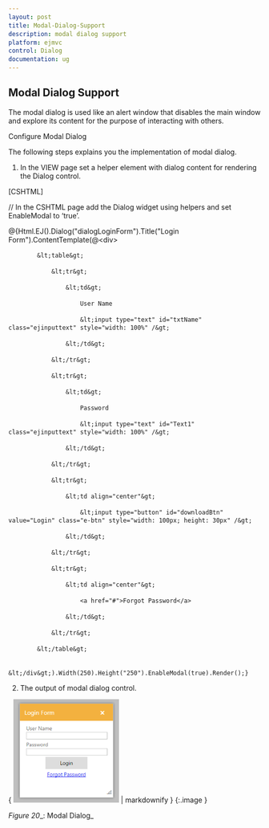 ```yaml
---
layout: post
title: Modal-Dialog-Support
description: modal dialog support
platform: ejmvc
control: Dialog
documentation: ug
---
```


## Modal Dialog Support

The modal dialog is used like an alert window that disables the main window and explore its content for the purpose of interacting with others. 

Configure Modal Dialog

The following steps explains you the implementation of modal dialog. 

1. In the VIEW page set a helper element with dialog content for rendering the Dialog control. 





[CSHTML]

// In the CSHTML page add the Dialog widget using helpers and set EnableModal to ‘true’. 





@{Html.EJ().Dialog("dialogLoginForm").Title("Login Form").ContentTemplate(@&lt;div&gt;

            &lt;table&gt;

                &lt;tr&gt;

                    &lt;td&gt;

                        User Name

                        &lt;input type="text" id="txtName" class="ejinputtext" style="width: 100%" /&gt;

                    &lt;/td&gt;

                &lt;/tr&gt;

                &lt;tr&gt;

                    &lt;td&gt;

                        Password

                        &lt;input type="text" id="Text1" class="ejinputtext" style="width: 100%" /&gt;

                    &lt;/td&gt;

                &lt;/tr&gt;

                &lt;tr&gt;

                    &lt;td align="center"&gt;

                        &lt;input type="button" id="downloadBtn" value="Login" class="e-btn" style="width: 100px; height: 30px" /&gt;

                    &lt;/td&gt;

                &lt;/tr&gt;

                &lt;tr&gt;

                    &lt;td align="center"&gt;

                        <a href="#">Forgot Password</a>

                    &lt;/td&gt;

                &lt;/tr&gt;

            &lt;/table&gt;

        &lt;/div&gt;).Width(250).Height("250").EnableModal(true).Render();}









2. The output of modal dialog control. 

{ ![C:/Users/Gopal Lakshmanan/Desktop/dialog concept and features/diacenter.PNG](Modal-Dialog-Support_images/Modal-Dialog-Support_img1.png) | markdownify }
{:.image }


_Figure_ _20__: Modal Dialog_

